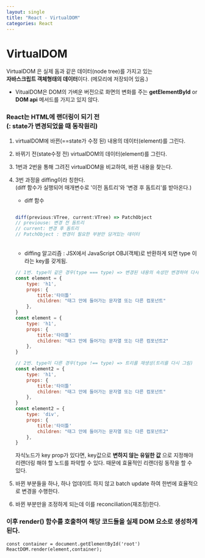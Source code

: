 ```yaml
---
layout: single
title: "React - VirtualDOM"
categories: React
---
```


# VirtualDOM

VirtualDOM 은 실제 돔과 같은 데이터(node tree)를 가지고 있는<br/>
**자바스크립트 객체형태의 데이터**이다. (메모리에 저장되어 있음.)

- VitualDOM은 DOM의 가벼운 버전으로 화면의 변화를 주는 **getElementById** or **DOM api** 메서드를 가지고 있지 않다.

### React는 HTML에 랜더링이 되기 전 <br/>(: state가 변경되었을 때 동작원리)

1. virtualDOM에 바뀐(==state가 수정 된) 내용의 데이터(element)를 그린다.

2. 바뀌기 전(state수정 전) virtualDOM의 데이터(element)를 그린다.

3. 1번과 2번을 통해 그려진 virtualDOM을 비교하여, 바뀐 내용을 찾는다.

4. 3번 과정을 diffing이라 칭한다.<br/>
   (diff 함수가 실행되어 매개변수로 '이전 돔트리'와 '변경 후 돔트리'를 받아온다.)

   - diff 함수

   ```javascript

   diff(previous:VTree, current:VTree) => PatchObject
   // previouse: 변경 전 돔트리
   // current: 변경 후 돔트리
   // PatchObject : 변경이 필요한 부분만 담겨있는 데이터

   ```

    <br/>

   - diffing 알고리즘
     : JSX에서 JavaScript OBJ(객체)로 반환하게 되면 type 이라는 key를 갖게됨.

   ```javascript
   // 1번. type이 같은 경우(type === type) => 변경된 내용의 속성만 변경하여 다시 그림
   const element = {
       type: 'h1',
       props: {
           title:'타이틀'
           children: "태그 안에 들어가는 문자열 또는 다른 컴포넌트"
       },
   }
   const element = {
       type: 'h1',
       props: {
           title:'타이틀'
           children: "태그 안에 들어가는 문자열 또는 다른 컴포넌트2"
       },
   }
   ```

   ```javascript
   // 2번. type이 다른 경우(type !== type) => 트리를 재생성(트리를 다시 그림)
   const element2 = {
       type: 'h1',
       props: {
           title:'타이틀'
           children: "태그 안에 들어가는 문자열 또는 다른 컴포넌트"
       },
   }
   const element2 = {
       type: 'div',
       props: {
           title:'타이틀'
           children: "태그 안에 들어가는 문자열 또는 다른 컴포넌트2"
       },
   }
   ```

   자식노드가 key prop가 있다면, key값으로 **변하지 않는 유일한 값** 으로 지정해야 리랜더링 해야 할 노드를 파악할 수 있다. 때문에 효율적인 리랜더링 동작을 할 수 있다.

5. 바뀐 부분들을 하나, 하나 업데이트 하지 않고 batch update 하여 한번에 효율적으로 변경을 수행한다.

6. 바뀐 부분만을 조정하게 되는데 이를 reconciliation(재조정)한다.

### 이후 render() 함수를 호출하여 해당 코드들을 실제 DOM 요소로 생성하게 된다.

```react
const container = document.getElementById('root')
ReactDOM.render(element,container);
```
